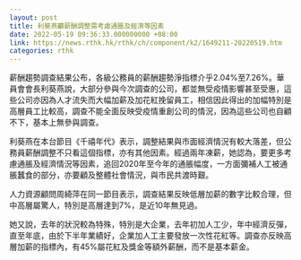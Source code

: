 ```yaml
---
layout: post
title: 利葵燕籲薪酬調整需考慮通脹及經濟等因素
date: 2022-05-19 09:36:33.000000000 +08:00
link: https://news.rthk.hk/rthk/ch/component/k2/1649211-20220519.htm
categories: rthk
---
```


薪酬趨勢調查結果公布，各級公務員的薪酬趨勢淨指標介乎2.04%至7.26%。華員會會長利葵燕說，大部分參與今次調查的公司，都並無受疫情影響甚至受惠，這些公司亦因為人才流失而大幅加薪及加花紅挽留員工，相信因此得出的加幅特別是高層員工比較高，調查不能全面反映受疫情重創公司的情況，因為這些公司也自顧不下，基本上無參與調查。

利葵燕在本台節目《千禧年代》表示，調整結果與市面經濟情況有較大落差，但公務員薪酬調整不只看這個指標，亦有其他因素。經過兩年凍薪，她認為，要更多考慮通脹及經濟情況等因素，追回2020年至今年的通脹幅度，一方面彌補人工被通脹蠶食的部分，亦要顧及整體社會情況，與市民共渡時艱。

人力資源顧問周綺萍在同一節目表示，調查結果反映低層加薪的數字比較合理，但中高層屬驚人，特別是高層達到7%，是近10年無見過。

她又說，去年的狀況較為特殊，特別是大企業，去年初加人工少，年中經濟反彈，直至年底，由於下半年業績好，企業加人工主要發放一次性花紅等。調查亦反映高層加薪的指標內，有45%屬花紅及獎金等額外薪酬，而不是基本薪金。
